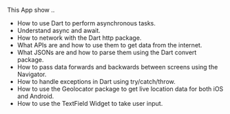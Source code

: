 This App show ..
- How to use Dart to perform asynchronous tasks.
- Understand async and await.
- How to network with the Dart http package.
- What APIs are and how to use them to get data from the internet.
- What JSONs are and how to parse them using the Dart convert package.
- How to pass data forwards and backwards between screens using the Navigator.
- How to handle exceptions in Dart using try/catch/throw.
- How to use the Geolocator package to get live location data for both iOS and Android.
- How to use the TextField Widget to take user input.


